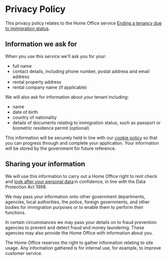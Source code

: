 # Privacy Policy

This privacy policy relates to the Home Office service [Ending a tenancy due to immigration status](https://www.ending-a-tenancy.homeoffice.gov.uk/what).
## Information we ask for

When you use this service we'll ask you for your: 

* full name
* contact details, including phone number, postal address and email address
* rental property address
* rental company name (if applicable)

We will also ask for information about your tenant including:

* name 
* date of birth 
* country of nationality 
* details of documents relating to immigration status, such as passport or biometric residence permit (optional)

This information will be securely held in line with our [cookie policy](/cookies) so that you can progress through and complete your application. Your information will be stored by the government for future reference.

## Sharing your information
We will use this information to carry out a Home Office right to rent check and [look after your personal data](https://www.gov.uk/government/organisations/home-office/about/personal-information-charter) in confidence, in line with the Data Protection Act 1998.

We may pass your information onto other government departments, agencies, local authorities, the police, foreign governments, and other bodies for immigration purposes or to enable them to perform their functions.

In certain circumstances we may pass your details on to fraud prevention agencies to prevent and detect fraud and money laundering. These agencies may also provide the Home Office with information about you.

The Home Office reserves the right to gather information relating to site usage. Any information gathered is for internal use, for example, to improve customer service.
